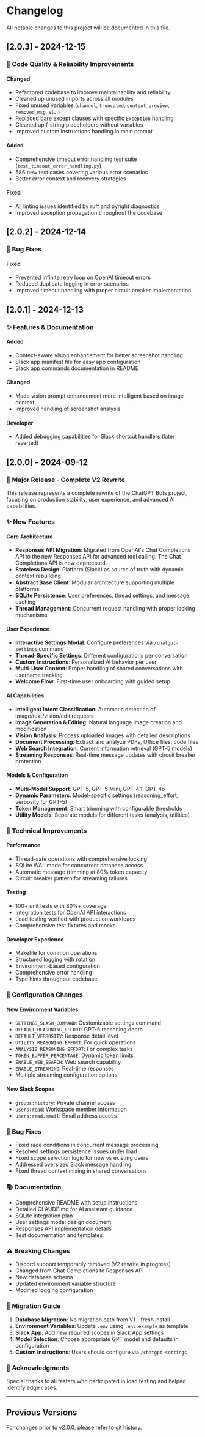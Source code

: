 # Changelog

All notable changes to this project will be documented in this file.

## [2.0.3] - 2024-12-15

### 🔧 Code Quality & Reliability Improvements

#### Changed
- Refactored codebase to improve maintainability and reliability
- Cleaned up unused imports across all modules
- Fixed unused variables (`channel`, `truncated`, `content_preview`, `removed_msg`, etc.)
- Replaced bare except clauses with specific `Exception` handling
- Cleaned up f-string placeholders without variables
- Improved custom instructions handling in main prompt

#### Added
- Comprehensive timeout error handling test suite (`test_timeout_error_handling.py`)
- 586 new test cases covering various error scenarios
- Better error context and recovery strategies

#### Fixed
- All linting issues identified by ruff and pyright diagnostics
- Improved exception propagation throughout the codebase

## [2.0.2] - 2024-12-14

### 🐛 Bug Fixes

#### Fixed
- Prevented infinite retry loop on OpenAI timeout errors
- Reduced duplicate logging in error scenarios
- Improved timeout handling with proper circuit breaker implementation

## [2.0.1] - 2024-12-13

### ✨ Features & Documentation

#### Added
- Context-aware vision enhancement for better screenshot handling
- Slack app manifest file for easy app configuration
- Slack app commands documentation in README

#### Changed
- Made vision prompt enhancement more intelligent based on image context
- Improved handling of screenshot analysis

#### Developer
- Added debugging capabilities for Slack shortcut handlers (later reverted)

## [2.0.0] - 2024-09-12

### 🎉 Major Release - Complete V2 Rewrite

This release represents a complete rewrite of the ChatGPT Bots project, focusing on production stability, user experience, and advanced AI capabilities.

### ✨ New Features

#### Core Architecture
- **Responses API Migration**: Migrated from OpenAI's Chat Completions API to the new Responses API for advanced tool calling. The Chat Completions API is now deprecated.
- **Stateless Design**: Platform (Slack) as source of truth with dynamic context rebuilding
- **Abstract Base Client**: Modular architecture supporting multiple platforms
- **SQLite Persistence**: User preferences, thread settings, and message caching
- **Thread Management**: Concurrent request handling with proper locking mechanisms

#### User Experience
- **Interactive Settings Modal**: Configure preferences via `/chatgpt-settings` command
- **Thread-Specific Settings**: Different configurations per conversation
- **Custom Instructions**: Personalized AI behavior per user
- **Multi-User Context**: Proper handling of shared conversations with username tracking
- **Welcome Flow**: First-time user onboarding with guided setup

#### AI Capabilities
- **Intelligent Intent Classification**: Automatic detection of image/text/vision/edit requests
- **Image Generation & Editing**: Natural language image creation and modification
- **Vision Analysis**: Process uploaded images with detailed descriptions
- **Document Processing**: Extract and analyze PDFs, Office files, code files
- **Web Search Integration**: Current information retrieval (GPT-5 models)
- **Streaming Responses**: Real-time message updates with circuit breaker protection

#### Models & Configuration
- **Multi-Model Support**: GPT-5, GPT-5 Mini, GPT-4.1, GPT-4o
- **Dynamic Parameters**: Model-specific settings (reasoning_effort, verbosity for GPT-5)
- **Token Management**: Smart trimming with configurable thresholds
- **Utility Models**: Separate models for different tasks (analysis, utilities)

### 🔧 Technical Improvements

#### Performance
- Thread-safe operations with comprehensive locking
- SQLite WAL mode for concurrent database access
- Automatic message trimming at 80% token capacity
- Circuit breaker pattern for streaming failures

#### Testing
- 100+ unit tests with 80%+ coverage
- Integration tests for OpenAI API interactions
- Load testing verified with production workloads
- Comprehensive test fixtures and mocks

#### Developer Experience
- Makefile for common operations
- Structured logging with rotation
- Environment-based configuration
- Comprehensive error handling
- Type hints throughout codebase

### 📝 Configuration Changes

#### New Environment Variables
- `SETTINGS_SLASH_COMMAND`: Customizable settings command
- `DEFAULT_REASONING_EFFORT`: GPT-5 reasoning depth
- `DEFAULT_VERBOSITY`: Response detail level
- `UTILITY_REASONING_EFFORT`: For quick operations
- `ANALYSIS_REASONING_EFFORT`: For complex tasks
- `TOKEN_BUFFER_PERCENTAGE`: Dynamic token limits
- `ENABLE_WEB_SEARCH`: Web search capability
- `ENABLE_STREAMING`: Real-time responses
- Multiple streaming configuration options

#### New Slack Scopes
- `groups:history`: Private channel access
- `users:read`: Workspace member information
- `users:read.email`: Email address access

### 🐛 Bug Fixes
- Fixed race conditions in concurrent message processing
- Resolved settings persistence issues under load
- Fixed scope selection logic for new vs existing users
- Addressed oversized Slack message handling
- Fixed thread context mixing in shared conversations

### 📚 Documentation
- Comprehensive README with setup instructions
- Detailed CLAUDE.md for AI assistant guidance
- SQLite integration plan
- User settings modal design document
- Responses API implementation details
- Test documentation and templates

### ⚠️ Breaking Changes
- Discord support temporarily removed (V2 rewrite in progress)
- Changed from Chat Completions to Responses API
- New database schema
- Updated environment variable structure
- Modified logging configuration

### 🔄 Migration Guide

1. **Database Migration**: No migration path from V1 - fresh install
2. **Environment Variables**: Update `.env` using `.env.example` as template
3. **Slack App**: Add new required scopes in Slack App settings
4. **Model Selection**: Choose appropriate GPT model and defaults in configuration
5. **Custom Instructions**: Users should configure via `/chatgpt-settings`


### 🙏 Acknowledgments
Special thanks to all testers who participated in load testing and helped identify edge cases.

---

## Previous Versions

For changes prior to v2.0.0, please refer to git history.